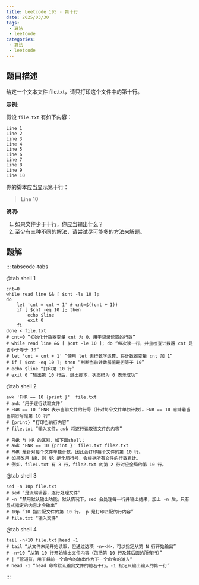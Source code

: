 ```yaml
---
title: Leetcode 195 - 第十行
date: 2025/03/30
tags:
 - 算法
 - leetcode
categories:
 - 算法
 - leetcode
---
```


## 题目描述

给定一个文本文件 file.txt，请只打印这个文件中的第十行。

**示例:**

假设 `file.txt` 有如下内容：

```text
Line 1
Line 2
Line 3
Line 4
Line 5
Line 6
Line 7
Line 8
Line 9
Line 10
```

你的脚本应当显示第十行：

> Line 10

**说明:**

1. 如果文件少于十行，你应当输出什么？
1. 至少有三种不同的解法，请尝试尽可能多的方法来解题。

## 题解

::: tabscode-tabs

@tab shell 1

```shell
cnt=0
while read line && [ $cnt -le 10 ]; 
do 
    let 'cnt = cnt + 1' # cnt=$((cnt + 1))
    if [ $cnt -eq 10 ]; then
        echo $line
        exit 0
    fi
done < file.txt
# cnt=0 “初始化计数器变量 cnt 为 0，用于记录读取的行数”
# while read line && [ $cnt -le 10 ]; do “每次读一行，并且检查计数器 cnt 是否小于等于 10”
# let 'cnt = cnt + 1' “使用 let 进行数学运算，将计数器变量 cnt 加 1”
# if [ $cnt -eq 10 ]; then “判断当前计数器值是否等于 10”
# echo $line “打印第 10 行”
# exit 0 “输出第 10 行后，退出脚本，状态码为 0 表示成功”
```

@tab shell 2

```shell
awk 'FNR == 10 {print }'  file.txt
# awk “用于逐行读取文件”
# FNR == 10 “FNR 表示当前文件的行号（针对每个文件单独计数）。FNR == 10 意味着当当前行号是第 10 行”
# {print} “打印当前行内容”
# file.txt “输入文件，awk 将逐行读取该文件的内容”

# FNR 与 NR 的区别，如下面shell：
# awk 'FNR == 10 {print }' file1.txt file2.txt
# FNR 是针对每个文件单独计数，因此会打印每个文件的第 10 行。
# 如果改用 NR，则 NR 是全局行号，会根据所有文件的行数累计。
# 例如，file1.txt 有 8 行，file2.txt 的第 2 行对应全局的第 10 行。
```

@tab shell 3

```shell
sed -n 10p file.txt
# sed “是流编辑器，逐行处理文件”
# -n “禁用默认输出功能。默认情况下，sed 会处理每一行并输出结果，加上 -n 后，只有显式指定的内容才会输出”
# 10p “10 指匹配文件的第 10 行。 p 是打印匹配的行内容”
# file.txt “输入文件”
```

@tab shell 4

```shell
tail -n+10 file.txt|head -1
# tail “从文件末尾开始读取，但通过选项 -n+<N>，可以指定从第 N 行开始输出”
# -n+10 “从第 10 行开始输出文件内容（包括第 10 行及其后面的所有行）”
# | “管道符，用于将前一个命令的输出作为下一个命令的输入“
# head -1 “head 命令默认输出文件的前若干行。-1 指定只输出输入的第一行”
```

:::
